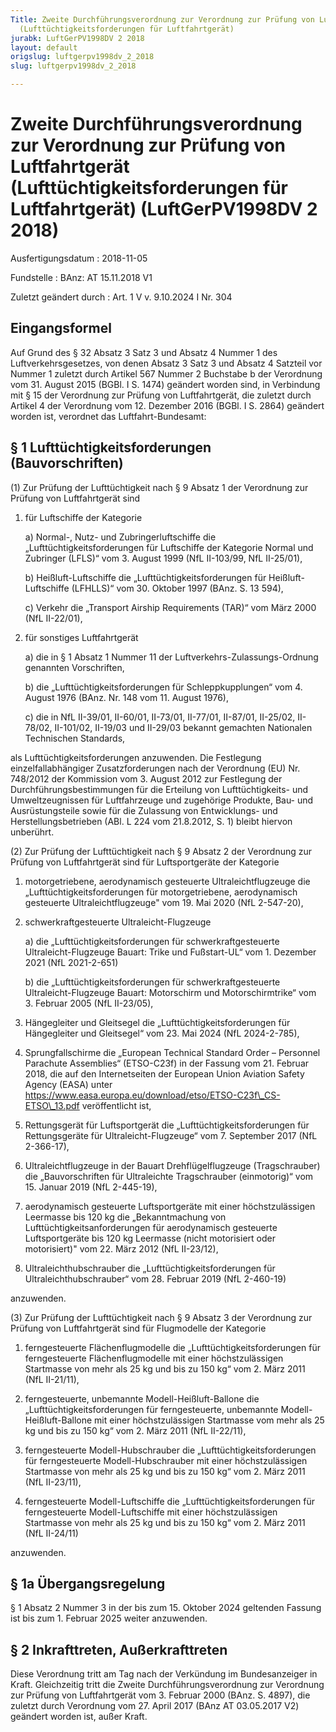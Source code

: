 ```yaml
---
Title: Zweite Durchführungsverordnung zur Verordnung zur Prüfung von Luftfahrtgerät
  (Lufttüchtigkeitsforderungen für Luftfahrtgerät)
jurabk: LuftGerPV1998DV 2 2018
layout: default
origslug: luftgerpv1998dv_2_2018
slug: luftgerpv1998dv_2_2018

---
```


# Zweite Durchführungsverordnung zur Verordnung zur Prüfung von Luftfahrtgerät (Lufttüchtigkeitsforderungen für Luftfahrtgerät) (LuftGerPV1998DV 2 2018)

Ausfertigungsdatum
:   2018-11-05

Fundstelle
:   BAnz: AT 15.11.2018 V1

Zuletzt geändert durch
:   Art. 1 V v. 9.10.2024 I Nr. 304


## Eingangsformel

Auf Grund des § 32 Absatz 3 Satz 3 und Absatz 4 Nummer 1 des Luftverkehrsgesetzes, von denen Absatz 3 Satz 3 und Absatz 4 Satzteil vor Nummer 1 zuletzt durch Artikel 567 Nummer 2 Buchstabe b der Verordnung vom 31. August 2015 (BGBl. I S. 1474) geändert worden sind, in Verbindung mit § 15 der Verordnung zur Prüfung von Luftfahrtgerät, die zuletzt durch Artikel 4 der Verordnung vom 12. Dezember 2016 (BGBl. I S. 2864) geändert worden ist, verordnet das Luftfahrt-Bundesamt:


## § 1 Lufttüchtigkeitsforderungen (Bauvorschriften)

(1) Zur Prüfung der Lufttüchtigkeit nach § 9 Absatz 1 der Verordnung zur Prüfung von Luftfahrtgerät sind

1.  für Luftschiffe der Kategorie

    a)  Normal-, Nutz- und Zubringerluftschiffe die „Lufttüchtigkeitsforderungen für Luftschiffe der Kategorie Normal und Zubringer (LFLS)“ vom 3. August 1999 (NfL II-103/99, NfL II-25/01),


    b)  Heißluft-Luftschiffe die „Lufttüchtigkeitsforderungen für Heißluft-Luftschiffe (LFHLLS)“ vom 30. Oktober 1997 (BAnz. S. 13 594),


    c)  Verkehr die „Transport Airship Requirements (TAR)“ vom März 2000 (NfL II-22/01),





2.  für sonstiges Luftfahrtgerät

    a)  die in § 1 Absatz 1 Nummer 11 der Luftverkehrs-Zulassungs-Ordnung genannten Vorschriften,


    b)  die „Lufttüchtigkeitsforderungen für Schleppkupplungen“ vom 4. August 1976 (BAnz. Nr. 148 vom 11. August 1976),


    c)  die in NfL II-39/01, II-60/01, II-73/01, II-77/01, II-87/01, II-25/02, II-78/02, II-101/02, II-19/03 und II-29/03 bekannt gemachten Nationalen Technischen Standards,






als Lufttüchtigkeitsforderungen anzuwenden. Die Festlegung einzelfallabhängiger Zusatzforderungen nach der Verordnung (EU) Nr. 748/2012 der Kommission vom 3. August 2012 zur Festlegung der Durchführungsbestimmungen für die Erteilung von Lufttüchtigkeits- und Umweltzeugnissen für Luftfahrzeuge und zugehörige Produkte, Bau- und Ausrüstungsteile sowie für die Zulassung von Entwicklungs- und Herstellungsbetrieben (ABl. L 224 vom 21.8.2012, S. 1) bleibt hiervon unberührt.

(2) Zur Prüfung der Lufttüchtigkeit nach § 9 Absatz 2 der Verordnung zur Prüfung von Luftfahrtgerät sind für Luftsportgeräte der Kategorie

1.  motorgetriebene, aerodynamisch gesteuerte Ultraleichtflugzeuge die „Lufttüchtigkeitsforderungen für motorgetriebene, aerodynamisch gesteuerte Ultraleichtflugzeuge" vom 19. Mai 2020 (NfL 2-547-20),


2.  schwerkraftgesteuerte Ultraleicht-Flugzeuge

    a)  die „Lufttüchtigkeitsforderungen für schwerkraftgesteuerte Ultraleicht-Flugzeuge Bauart: Trike und Fußstart-UL“ vom 1. Dezember 2021 (NfL 2021-2-651)


    b)  die „Lufttüchtigkeitsforderungen für schwerkraftgesteuerte Ultraleicht-Flugzeuge Bauart: Motorschirm und Motorschirmtrike“ vom 3. Februar 2005 (NfL II-23/05),





3.  Hängegleiter und Gleitsegel die „Lufttüchtigkeitsforderungen für Hängegleiter und Gleitsegel“ vom 23. Mai 2024 (NfL 2024-2-785),


4.  Sprungfallschirme die „European Technical Standard Order – Personnel Parachute Assemblies“ (ETSO-C23f) in der Fassung vom 21. Februar 2018, die auf den Internetseiten der European Union Aviation Safety Agency (EASA) unter https://www.easa.europa.eu/download/etso/ETSO-C23f\_CS-ETSO\_13.pdf veröffentlicht ist,


5.  Rettungsgerät für Luftsportgerät die „Lufttüchtigkeitsforderungen für Rettungsgeräte für Ultraleicht-Flugzeuge“ vom 7. September 2017 (NfL 2-366-17),


6.  Ultraleichtflugzeuge in der Bauart Drehflügelflugzeuge (Tragschrauber) die „Bauvorschriften für Ultraleichte Tragschrauber (einmotorig)“ vom 15. Januar 2019 (NfL 2-445-19),


7.  aerodynamisch gesteuerte Luftsportgeräte mit einer höchstzulässigen Leermasse bis 120 kg die „Bekanntmachung von Lufttüchtigkeitsanforderungen für aerodynamisch gesteuerte Luftsportgeräte bis 120 kg Leermasse (nicht motorisiert oder motorisiert)" vom 22. März 2012 (NfL II-23/12),


8.  Ultraleichthubschrauber die „Lufttüchtigkeitsforderungen für Ultraleichthubschrauber“ vom 28. Februar 2019 (NfL 2-460-19)



anzuwenden.

(3) Zur Prüfung der Lufttüchtigkeit nach § 9 Absatz 3 der Verordnung zur Prüfung von Luftfahrtgerät sind für Flugmodelle der Kategorie

1.  ferngesteuerte Flächenflugmodelle die „Lufttüchtigkeitsforderungen für ferngesteuerte Flächenflugmodelle mit einer höchstzulässigen Startmasse von mehr als 25 kg und bis zu 150 kg“ vom 2. März 2011 (NfL II-21/11),


2.  ferngesteuerte, unbemannte Modell-Heißluft-Ballone die „Lufttüchtigkeitsforderungen für ferngesteuerte, unbemannte Modell-Heißluft-Ballone mit einer höchstzulässigen Startmasse vom mehr als 25 kg und bis zu 150 kg“ vom 2. März 2011 (NfL II-22/11),


3.  ferngesteuerte Modell-Hubschrauber die „Lufttüchtigkeitsforderungen für ferngesteuerte Modell-Hubschrauber mit einer höchstzulässigen Startmasse von mehr als 25 kg und bis zu 150 kg“ vom 2. März 2011 (NfL II-23/11),


4.  ferngesteuerte Modell-Luftschiffe die „Lufttüchtigkeitsforderungen für ferngesteuerte Modell-Luftschiffe mit einer höchstzulässigen Startmasse von mehr als 25 kg und bis zu 150 kg“ vom 2. März 2011 (NfL II-24/11)



anzuwenden.


## § 1a Übergangsregelung

§ 1 Absatz 2 Nummer 3 in der bis zum 15. Oktober 2024 geltenden Fassung ist bis zum 1. Februar 2025 weiter anzuwenden.


## § 2 Inkrafttreten, Außerkrafttreten

Diese Verordnung tritt am Tag nach der Verkündung im Bundesanzeiger in Kraft. Gleichzeitig tritt die Zweite Durchführungsverordnung zur Verordnung zur Prüfung von Luftfahrtgerät vom 3. Februar 2000 (BAnz. S. 4897), die zuletzt durch Verordnung vom 27. April 2017 (BAnz AT 03.05.2017 V2) geändert worden ist, außer Kraft.


